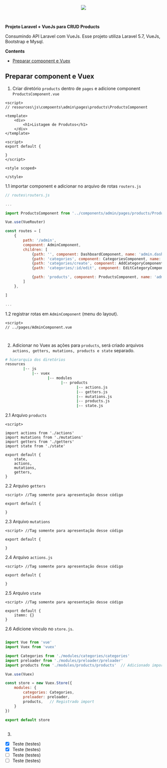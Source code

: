 
<p align="center"><img src="https://laravel.com/assets/img/components/logo-laravel.svg"></p>

<br>

**Projeto Laravel + VueJs para CRUD Products**

Consumindo API Laravel com VueJs. Esse projeto utiliza Laravel 5.7, VueJs, Bootstrap e Mysql.




**Contents**

- [Preparar component e Vuex](#Preparar-component-e-Vuex)




## Preparar component e Vuex

1. Criar diretório `products` dentro de `pages` e adicione component `ProductsComponent.vue`
```vue
<script>
// resources\js\compoents\admin\pages\products\ProductsComponent

<template>
    <div>
        <h1>Listagem de Produtos</h1>
    </div>
</template>

<script>
export default {
    
}
</script>

<style scoped>

</style>

```

1.1 importar component e adicionar no arquivo de rotas `routers.js`
```javascript
// routes\routers.js

...

import ProductsComponent from '../components/admin/pages/products/ProductsComponent'    // Adicionado!

Vue.use(VueRouter)

const routes = [
    {
        path: '/admin', 
        component: AdminComponent,
        children: [
            {path: '', component: DashboardComponent, name: 'admin.dashboard'},
            {path: 'categories', component: CategoriesComponent, name: 'admin.categories'},
            {path: 'categories/create', component: AddCategoryComponent, name: 'admin.categories.create'},
            {path: 'categories/:id/edit', component: EditCategoryComponent, name: 'admin.categories.edit', props: true},

            {path: 'products', component: ProductsComponent, name: 'admin.products'}    // Adicionado!
        ]
    },

]

...

```

1.2 registrar rotas em `AdminComponent` (menu do layout).
```vue
<script>
// ../pages/AdminComponent.vue



```

2. Adicionar no Vuex as ações para `products`, será criado arquivos `actions, getters, mutations, products e state` separado.
```bash
# hierarquia dos diretórios
resources
        |-- js
            |-- vuex
                   |-- modules
                         |-- products            
                                |-- actions.js
                                |-- getters.js
                                |-- mutations.js 
                                |-- products.js
                                |-- state.js

```

2.1 Arquivo `products` 
```vue
<script>

import actions from './actions'
import mutations from './mutations'
import getters from './getters'
import state from './state'

export default {
    state,
    actions,
    mutations,
    getters,
} 
```


2.2 Arquivo `getters`
```vue
<script> //Tag somente para apresentação desse código

export default {
    
}
```

2.3 Arquivo `mutations`
```vue
<script> //Tag somente para apresentação desse código

export default {
    
}
```

2.4 Arquivo `actions.js`
```vue
<script> //Tag somente para apresentação desse código

export default {
    
}
```

2.5 Arquivo `state`
```vue
<script> //Tag somente para apresentação desse código

export default {
    itemn: {}
}
```

2.6 Adicione vinculo no `store.js`.
```javascript

import Vue from 'vue'
import Vuex from 'vuex'

import Categories from './modules/categories/categories'
import preloader from './modules/preloader/preloader'
import products from './modules/products/products'  // Adicionado import

Vue.use(Vuex)

const store = new Vuex.Store({
    modules: {
        categories: Categories,
        preloader: preloader,
        products,   // Registrado import
    }
})

export default store

```

## 
3. 

- [x] Teste (testes)
- [x] Teste (testes)
- [ ] Teste (testes)
- [ ] Teste (testes)
